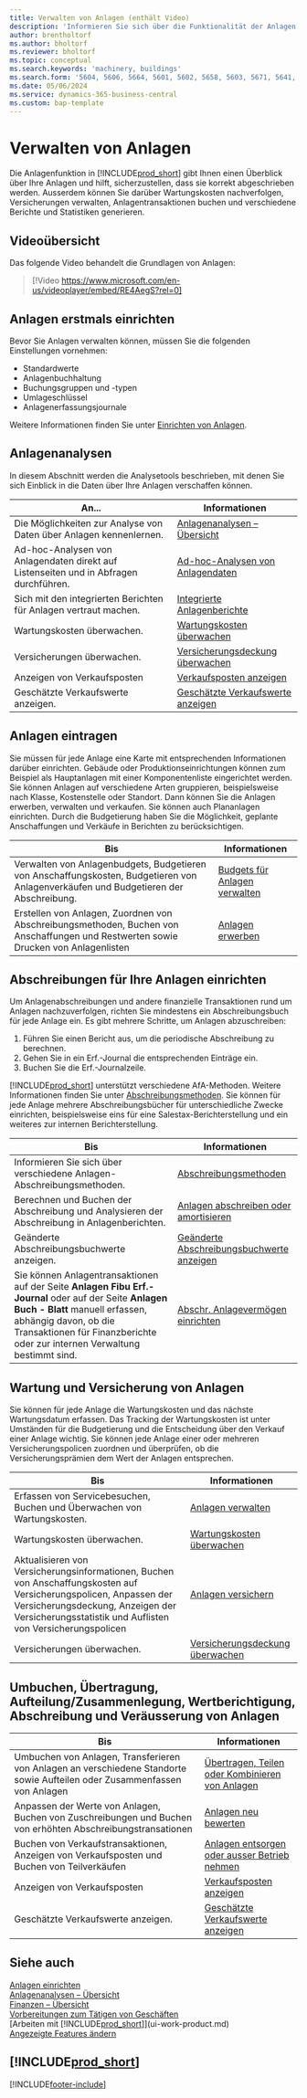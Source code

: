 ```yaml
---
title: Verwalten von Anlagen (enthält Video)
description: 'Informieren Sie sich über die Funktionalität der Anlagen und verschaffen Sie sich einen Überblick, wie Sie mit Ihren Anlagen arbeiten und diese verwalten.'
author: brentholtorf
ms.author: bholtorf
ms.reviewer: bholtorf
ms.topic: conceptual
ms.search.keywords: 'machinery, buildings'
ms.search.form: '5604, 5606, 5664, 5601, 5602, 5658, 5603, 5671, 5641, 5629, 5633, 5634, 5649, 5622, 5650'
ms.date: 05/06/2024
ms.service: dynamics-365-business-central
ms.custom: bap-template
---
```


# <a name="manage-fixed-assets"></a>Verwalten von Anlagen

Die Anlagenfunktion in [!INCLUDE[prod_short](includes/prod_short.md)] gibt Ihnen einen Überblick über Ihre Anlagen und hilft, sicherzustellen, dass sie korrekt abgeschrieben werden. Ausserdem können Sie darüber Wartungskosten nachverfolgen, Versicherungen verwalten, Anlagentransaktionen buchen und verschiedene Berichte und Statistiken generieren.

## <a name="video-overview"></a>Videoübersicht

Das folgende Video behandelt die Grundlagen von Anlagen:

> [!Video https://www.microsoft.com/en-us/videoplayer/embed/RE4AegS?rel=0]

## <a name="initial-setup-of-fixed-assets"></a>Anlagen erstmals einrichten

Bevor Sie Anlagen verwalten können, müssen Sie die folgenden Einstellungen vornehmen:

- Standardwerte
- Anlagenbuchhaltung
- Buchungsgruppen und -typen
- Umlageschlüssel
- Anlagenerfassungsjournale

Weitere Informationen finden Sie unter [Einrichten von Anlagen](fa-setup.md).

## <a name="fixed-assets-analytics"></a>Anlagenanalysen

In diesem Abschnitt werden die Analysetools beschrieben, mit denen Sie sich Einblick in die Daten über Ihre Anlagen verschaffen können.

| An... | Informationen |
| --- | --- |
| Die Möglichkeiten zur Analyse von Daten über Anlagen kennenlernen. | [Anlagenanalysen – Übersicht](fa-analytics-overview.md) |
| Ad-hoc-Analysen von Anlagendaten direkt auf Listenseiten und in Abfragen durchführen. | [Ad-hoc-Analysen von Anlagendaten](ad-hoc-analysis-fa.md) |
| Sich mit den integrierten Berichten für Anlagen vertraut machen. | [Integrierte Anlagenberichte](fa-reports.md) |
| Wartungskosten überwachen. | [Wartungskosten überwachen](fa-how-maintain.md#to-monitor-maintenance-costs)|
| Versicherungen überwachen. | [Versicherungsdeckung überwachen](fa-how-insure.md#to-monitor-insurance-coverage) |
| Anzeigen von Verkaufsposten | [Verkaufsposten anzeigen](fa-how-dispose-retire.md#to-view-disposal-ledger-entries) |
| Geschätzte Verkaufswerte anzeigen. | [Geschätzte Verkaufswerte anzeigen](fa-how-manage-budgets.md#to-view-projected-disposal-values) |

## <a name="register-fixed-assets"></a>Anlagen eintragen

Sie müssen für jede Anlage eine Karte mit entsprechenden Informationen darüber einrichten. Gebäude oder Produktionseinrichtungen können zum Beispiel als Hauptanlagen mit einer Komponentenliste eingerichtet werden. Sie können Anlagen auf verschiedene Arten gruppieren, beispielsweise nach Klasse, Kostenstelle oder Standort. Dann können Sie die Anlagen erwerben, verwalten und verkaufen. Sie können auch Plananlagen einrichten. Durch die Budgetierung haben Sie die Möglichkeit, geplante Anschaffungen und Verkäufe in Berichten zu berücksichtigen.

| Bis  | Informationen |
| --- | --- |
| Verwalten von Anlagenbudgets, Budgetieren von Anschaffungskosten, Budgetieren von Anlagenverkäufen und Budgetieren der Abschreibung. |[Budgets für Anlagen verwalten](fa-how-manage-budgets.md) |
| Erstellen von Anlagen, Zuordnen von Abschreibungsmethoden, Buchen von Anschaffungen und Restwerten sowie Drucken von Anlagenlisten |[Anlagen erwerben](fa-how-acquire.md) |

## <a name="set-up-depreciations-for-your-fixed-assets"></a>Abschreibungen für Ihre Anlagen einrichten

Um Anlagenabschreibungen und andere finanzielle Transaktionen rund um Anlagen nachzuverfolgen, richten Sie mindestens ein Abschreibungsbuch für jede Anlage ein. Es gibt mehrere Schritte, um Anlagen abzuschreiben:

1. Führen Sie einen Bericht aus, um die periodische Abschreibung zu berechnen.
1. Gehen Sie in ein Erf.-Journal die entsprechenden Einträge ein.
1. Buchen Sie die Erf.-Journalzeile.

[!INCLUDE[prod_short](includes/prod_short.md)] unterstützt verschiedene AfA-Methoden. Weitere Informationen finden Sie unter [Abschreibungsmethoden](fa-depreciation-methods.md). Sie können für jede Anlage mehrere Abschreibungsbücher für unterschiedliche Zwecke einrichten, beispielsweise eins für eine Salestax-Berichterstellung und ein weiteres zur internen Berichterstellung.

| Bis  | Informationen |
| --- | --- |
| Informieren Sie sich über verschiedene Anlagen-Abschreibungsmethoden. |[Abschreibungsmethoden](fa-depreciation-methods.md) |
| Berechnen und Buchen der Abschreibung und Analysieren der Abschreibung in Anlagenberichten. |[Anlagen abschreiben oder amortisieren](fa-how-depreciate-amortize.md) |
| Geänderte Abschreibungsbuchwerte anzeigen. | [Geänderte Abschreibungsbuchwerte anzeigen](fa-how-trans-split-combine.md#to-view-changed-depreciation-book-values-due-to-fixed-asset-reclassification) |
| Sie können Anlagentransaktionen auf der Seite **Anlagen Fibu Erf.-Journal** oder auf der Seite **Anlagen Buch - Blatt** manuell erfassen, abhängig davon, ob die Transaktionen für Finanzberichte oder zur internen Verwaltung bestimmt sind. | [Abschr. Anlagevermögen einrichten](fa-how-setup-depreciation.md) |

## <a name="fixed-assets-maintenance-and-insurance"></a>Wartung und Versicherung von Anlagen

Sie können für jede Anlage die Wartungskosten und das nächste Wartungsdatum erfassen. Das Tracking der Wartungskosten ist unter Umständen für die Budgetierung und die Entscheidung über den Verkauf einer Anlage wichtig. Sie können jede Anlage einer oder mehreren Versicherungspolicen zuordnen und überprüfen, ob die Versicherungsprämien dem Wert der Anlagen entsprechen.

| Bis  | Informationen |
| --- | --- |
| Erfassen von Servicebesuchen, Buchen und Überwachen von Wartungskosten. |[Anlagen verwalten](fa-how-maintain.md) |
| Wartungskosten überwachen. | [Wartungskosten überwachen](fa-how-maintain.md#to-monitor-maintenance-costs)|
| Aktualisieren von Versicherungsinformationen, Buchen von Anschaffungskosten auf Versicherungspolicen, Anpassen der Versicherungsdeckung, Anzeigen der Versicherungsstatistik und Auflisten von Versicherungspolicen |[Anlagen versichern](fa-how-insure.md) |
| Versicherungen überwachen. | [Versicherungsdeckung überwachen](fa-how-insure.md#to-monitor-insurance-coverage) |

## <a name="reclassify-transfer-split-upcombine-adjust-value-write-down-and-dispose-fixed-assets"></a>Umbuchen, Übertragung, Aufteilung/Zusammenlegung, Wertberichtigung, Abschreibung und Veräusserung von Anlagen

| Bis  | Informationen |
| --- | --- |
| Umbuchen von Anlagen, Transferieren von Anlagen an verschiedene Standorte sowie Aufteilen oder Zusammenfassen von Anlagen |[Übertragen, Teilen oder Kombinieren von Anlagen](fa-how-trans-split-combine.md) |
| Anpassen der Werte von Anlagen, Buchen von Zuschreibungen und Buchen von erhöhten Abschreibungstransationen |[Anlagen neu bewerten](fa-how-revalue.md) |
| Buchen von Verkaufstransaktionen, Anzeigen von Verkaufsposten und Buchen von Teilverkäufen |[Anlagen entsorgen oder ausser Betrieb nehmen](fa-how-dispose-retire.md) |
| Anzeigen von Verkaufsposten | [Verkaufsposten anzeigen](fa-how-dispose-retire.md#to-view-disposal-ledger-entries) |
| Geschätzte Verkaufswerte anzeigen. | [Geschätzte Verkaufswerte anzeigen](fa-how-manage-budgets.md#to-view-projected-disposal-values) |

## <a name="see-also"></a>Siehe auch

[Anlagen einrichten](fa-setup.md)  
[Anlagenanalysen – Übersicht](fa-analytics-overview.md)  
[Finanzen – Übersicht](finance.md)  
[Vorbereitungen zum Tätigen von Geschäften](ui-get-ready-business.md)  
[Arbeiten mit [!INCLUDE[prod_short](includes/prod_short.md)]](ui-work-product.md)  
[Angezeigte Features ändern](ui-experiences.md)  

## [!INCLUDE[prod_short](includes/free_trial_md.md)]  

[!INCLUDE[footer-include](includes/footer-banner.md)]

